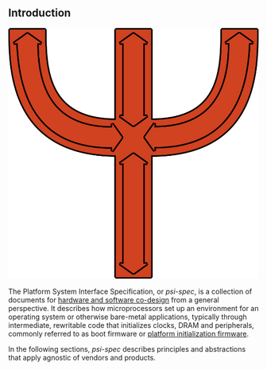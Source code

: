 ## Introduction

![PSI logo](images/logo.svg)

The Platform System Interface Specification, or _psi-spec_, is
a collection of documents for [hardware and software co-design](
#) from a general perspective. It describes how microprocessors
set up an environment for an operating system or otherwise
bare-metal applications, typically through intermediate,
rewritable code that initializes clocks, DRAM and peripherals,
commonly referred to as boot firmware or [platform initialization firmware](
platform-initialization.md).

In the following sections, _psi-spec_ describes principles and
abstractions that apply agnostic of vendors and products.

